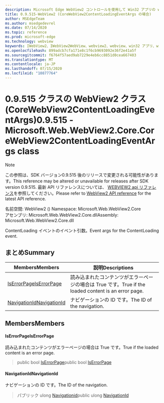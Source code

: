 ```yaml
---
description: Microsoft Edge WebView2 コントロールを使用して Win32 アプリの web コンテンツをホストする
title: 0.9.515-WebView2 (CoreWebView2ContentLoadingEventArgs の場合)
author: MSEdgeTeam
ms.author: msedgedevrel
ms.date: 07/14/2020
ms.topic: reference
ms.prod: microsoft-edge
ms.technology: webview
keywords: IWebView2、IWebView2WebView、webview2、webview、win32 アプリ、win32、edge、ICoreWebView2、ICoreWebView2Controller、browser control、edge html
ms.openlocfilehash: 899adcb7cfa171e8c1f6cb9693092e36f2e41a5f
ms.sourcegitcommit: f6764f57aed9ab7229e4eb6cc8851d0cea667403
ms.translationtype: MT
ms.contentlocale: ja-JP
ms.lasthandoff: 07/15/2020
ms.locfileid: "10877764"
---
```

# <span data-ttu-id="d1e65-104">0.9.515 クラスの WebView2 クラス (CoreWebView2ContentLoadingEventArgs)</span><span class="sxs-lookup"><span data-stu-id="d1e65-104">0.9.515 - Microsoft.Web.WebView2.Core.CoreWebView2ContentLoadingEventArgs class</span></span> 

> [!NOTE]
> <span data-ttu-id="d1e65-105">この参照は、SDK バージョン0.9.515 後のリリースで変更される可能性があります。</span><span class="sxs-lookup"><span data-stu-id="d1e65-105">This reference may be altered or unavailable for releases after SDK version 0.9.515.</span></span> <span data-ttu-id="d1e65-106">最新 API リファレンスについては、 [WEBVIEW2 api リファレンス](../../../webview2-api-reference.md)を参照してください。</span><span class="sxs-lookup"><span data-stu-id="d1e65-106">Please refer to [WebView2 API reference](../../../webview2-api-reference.md) for the latest API reference.</span></span>

<span data-ttu-id="d1e65-107">名前空間: WebView2 () </span><span class="sxs-lookup"><span data-stu-id="d1e65-107">Namespace: Microsoft.Web.WebView2.Core</span></span>\
<span data-ttu-id="d1e65-108">アセンブリ: Microsoft.Web.WebView2.Core.dll</span><span class="sxs-lookup"><span data-stu-id="d1e65-108">Assembly: Microsoft.Web.WebView2.Core.dll</span></span>

<span data-ttu-id="d1e65-109">ContentLoading イベントのイベント引数。</span><span class="sxs-lookup"><span data-stu-id="d1e65-109">Event args for the ContentLoading event.</span></span>

## <span data-ttu-id="d1e65-110">まとめ</span><span class="sxs-lookup"><span data-stu-id="d1e65-110">Summary</span></span>

 <span data-ttu-id="d1e65-111">Members</span><span class="sxs-lookup"><span data-stu-id="d1e65-111">Members</span></span>                        | <span data-ttu-id="d1e65-112">説明</span><span class="sxs-lookup"><span data-stu-id="d1e65-112">Descriptions</span></span>
--------------------------------|---------------------------------------------
[<span data-ttu-id="d1e65-113">IsErrorPage</span><span class="sxs-lookup"><span data-stu-id="d1e65-113">IsErrorPage</span></span>](#iserrorpage) | <span data-ttu-id="d1e65-114">読み込まれたコンテンツがエラーページの場合は True です。</span><span class="sxs-lookup"><span data-stu-id="d1e65-114">True if the loaded content is an error page.</span></span>
[<span data-ttu-id="d1e65-115">NavigationId</span><span class="sxs-lookup"><span data-stu-id="d1e65-115">NavigationId</span></span>](#navigationid) | <span data-ttu-id="d1e65-116">ナビゲーションの ID です。</span><span class="sxs-lookup"><span data-stu-id="d1e65-116">The ID of the navigation.</span></span>

## <span data-ttu-id="d1e65-117">Members</span><span class="sxs-lookup"><span data-stu-id="d1e65-117">Members</span></span>

#### <span data-ttu-id="d1e65-118">IsErrorPage</span><span class="sxs-lookup"><span data-stu-id="d1e65-118">IsErrorPage</span></span> 

<span data-ttu-id="d1e65-119">読み込まれたコンテンツがエラーページの場合は True です。</span><span class="sxs-lookup"><span data-stu-id="d1e65-119">True if the loaded content is an error page.</span></span>

> <span data-ttu-id="d1e65-120">public bool [IsErrorPage](#iserrorpage)</span><span class="sxs-lookup"><span data-stu-id="d1e65-120">public bool [IsErrorPage](#iserrorpage)</span></span>

#### <span data-ttu-id="d1e65-121">NavigationId</span><span class="sxs-lookup"><span data-stu-id="d1e65-121">NavigationId</span></span> 

<span data-ttu-id="d1e65-122">ナビゲーションの ID です。</span><span class="sxs-lookup"><span data-stu-id="d1e65-122">The ID of the navigation.</span></span>

> <span data-ttu-id="d1e65-123">パブリック ulong [Navigationid](#navigationid)</span><span class="sxs-lookup"><span data-stu-id="d1e65-123">public ulong [NavigationId](#navigationid)</span></span>

